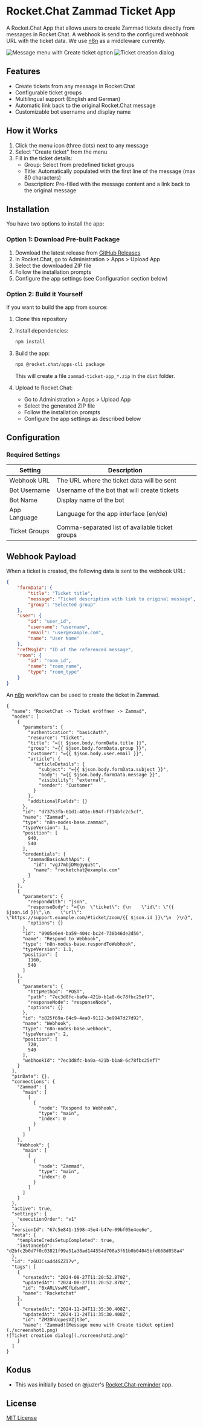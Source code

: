 # Rocket.Chat Zammad Ticket App

A Rocket.Chat App that allows users to create Zammad tickets directly from messages in Rocket.Chat. A webhook is send to the configured webhook URL with the ticket data. We use [n8n](https://n8n.io) as a middleware currently.

![Message menu with Create ticket option](./screenshot1.png)
![Ticket creation dialog](./screenshot2.png)

## Features

- Create tickets from any message in Rocket.Chat
- Configurable ticket groups
- Multilingual support (English and German)
- Automatic link back to the original Rocket.Chat message
- Customizable bot username and display name

## How it Works

1. Click the menu icon (three dots) next to any message
2. Select "Create ticket" from the menu
3. Fill in the ticket details:
   - Group: Select from predefined ticket groups
   - Title: Automatically populated with the first line of the message (max 80 characters)
   - Description: Pre-filled with the message content and a link back to the original message

## Installation

You have two options to install the app:

### Option 1: Download Pre-built Package

1. Download the latest release from [GitHub Releases](https://github.com/yeoldegrove/Rocket.Chat-Zammad-Ticket-App/releases)
2. In Rocket.Chat, go to Administration > Apps > Upload App
3. Select the downloaded ZIP file
4. Follow the installation prompts
5. Configure the app settings (see Configuration section below)

### Option 2: Build it Yourself

If you want to build the app from source:

1. Clone this repository
2. Install dependencies:
   ```bash
   npm install
   ```
3. Build the app:
   ```bash
   npx @rocket.chat/apps-cli package
   ```
   This will create a file `zammad-ticket-app_*.zip` in the `dist` folder.

4. Upload to Rocket.Chat:
   - Go to Administration > Apps > Upload App
   - Select the generated ZIP file
   - Follow the installation prompts
   - Configure the app settings as described below

## Configuration

### Required Settings

| Setting | Description |
|---------|-------------|
| Webhook URL | The URL where the ticket data will be sent |
| Bot Username | Username of the bot that will create tickets |
| Bot Name | Display name of the bot |
| App Language | Language for the app interface (en/de) |
| Ticket Groups | Comma-separated list of available ticket groups |

## Webhook Payload

When a ticket is created, the following data is sent to the webhook URL:

```json
{
    "formData": {
        "title": "Ticket title",
        "message": "Ticket description with link to original message",
        "group": "Selected group"
    },
    "user": {
        "id": "user_id",
        "username": "username",
        "email": "user@example.com",
        "name": "User Name"
    },
    "refMsgId": "ID of the referenced message",
    "room": {
        "id": "room_id",
        "name": "room_name",
        "type": "room_type"
    }
}
```

An [n8n](https://n8n.io) workflow can be used to create the ticket in Zammad.

```
{
  "name": "RocketChat -> Ticket eröffnen -> Zammad",
  "nodes": [
    {
      "parameters": {
        "authentication": "basicAuth",
        "resource": "ticket",
        "title": "={{ $json.body.formData.title }}",
        "group": "={{ $json.body.formData.group }}",
        "customer": "={{ $json.body.user.email }}",
        "article": {
          "articleDetails": {
            "subject": "={{ $json.body.formData.subject }}",
            "body": "={{ $json.body.formData.message }}",
            "visibility": "external",
            "sender": "Customer"
          }
        },
        "additionalFields": {}
      },
      "id": "d73753fb-61d1-403e-b94f-ff14bfc2c5cf",
      "name": "Zammad",
      "type": "n8n-nodes-base.zammad",
      "typeVersion": 1,
      "position": [
        940,
        540
      ],
      "credentials": {
        "zammadBasicAuthApi": {
          "id": "vgJ7mbjDMegyqu5t",
          "name": "rocketchat@example.com"
        }
      }
    },
    {
      "parameters": {
        "respondWith": "json",
        "responseBody": "={\n  \"ticket\": {\n    \"id\": \"{{ $json.id }}\",\n    \"url\": \"https://support.example.com/#ticket/zoom/{{ $json.id }}\"\n  }\n}",
        "options": {}
      },
      "id": "0905e6e4-ba59-404c-bc24-738b46de2d56",
      "name": "Respond to Webhook",
      "type": "n8n-nodes-base.respondToWebhook",
      "typeVersion": 1.1,
      "position": [
        1160,
        540
      ]
    },
    {
      "parameters": {
        "httpMethod": "POST",
        "path": "7ec3d8fc-ba0a-421b-b1a8-6c78fbc25ef7",
        "responseMode": "responseNode",
        "options": {}
      },
      "id": "b825f69a-04c9-4ea0-9112-3e9947d27d92",
      "name": "Webhook",
      "type": "n8n-nodes-base.webhook",
      "typeVersion": 2,
      "position": [
        720,
        540
      ],
      "webhookId": "7ec3d8fc-ba0a-421b-b1a8-6c78fbc25ef7"
    }
  ],
  "pinData": {},
  "connections": {
    "Zammad": {
      "main": [
        [
          {
            "node": "Respond to Webhook",
            "type": "main",
            "index": 0
          }
        ]
      ]
    },
    "Webhook": {
      "main": [
        [
          {
            "node": "Zammad",
            "type": "main",
            "index": 0
          }
        ]
      ]
    }
  },
  "active": true,
  "settings": {
    "executionOrder": "v1"
  },
  "versionId": "67c5e841-1598-45e4-b47e-09bf05e4ee6e",
  "meta": {
    "templateCredsSetupCompleted": true,
    "instanceId": "d2bfc2b0d7f0c03821f99a51a38ad144554d708a3f61b0b04045bfd668d058a4"
  },
  "id": "z6UJCsadd4SZZI7v",
  "tags": [
    {
      "createdAt": "2024-08-27T11:20:52.870Z",
      "updatedAt": "2024-08-27T11:20:52.870Z",
      "id": "BxARLVswMCfLdsmH",
      "name": "Rocketchat"
    },
    {
      "createdAt": "2024-11-24T11:35:30.408Z",
      "updatedAt": "2024-11-24T11:35:30.408Z",
      "id": "ZM2OhUcpesVZjt3e",
      "name": "Zammad![Message menu with Create ticket option](./screenshot1.png)
![Ticket creation dialog](./screenshot2.png)"
    }
  ]
}
```

## Kodus

- This was initially based on @juzer's [Rocket.Chat-reminder](https://github.com/juzser/Rocket.Chat-reminder/) app.

## License

[MIT License](LICENSE)
